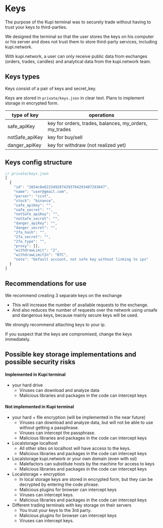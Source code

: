 # Keys

The purpose of the Kupi terminal was to securely trade without having to trust your keys to third-parties.

We designed the terminal so that the user stores the keys on his computer or his server and does not trust them to store third-party services, including kupi.network.

With kupi.network, a user can only receive public data from exchanges (orders, trades, candles) and analytical data from the kupi.network team.

## Keys types

Keys consist of a pair of keys and secret_key.

Keys are stored in ```private/keys.json``` in clear text. Plans to implement storage in encrypted form.

| type of key    | operations                                             |
| -------------- | ------------------------------------------------------ |
| safe_apiKey    | key for orders, trades, balances, my_orders, my_trades |
| notSafe_apiKey | key for buy/sell                                       |
| danger_apiKey  | key for withdraw (not realized yet)                    |

## Keys config structure

```js
// private/keys.json
[
  {
    "id": "1654c8e6223492874293784293487293847",
    "name": "user@gmail.com",
    "parser": "ccxt",
    "stock": "binance",
    "safe_apiKey": "",
    "safe_secret": "",
    "notSafe_apiKey": "",
    "notSafe_secret": "",
    "danger_apiKey": "",
    "danger_secret": "",
    "2fa_hash": "",
    "2fa_secret": "",
    "2fa_type": "",
    "proxy": [],
    "withdrawLimit": "2",
    "withdrawLimitIn": "BTC",
    "note": "Default account, not safe key without linking to ips"
  }
]
```

## Recommendations for use

We recommend creating 3 separate keys on the exchange
  * This will increase the number of available requests to the exchange.
  * And also reduces the number of requests over the network using unsafe and dangerous keys, because mainly secure keys will be used.

We strongly recommend attaching keys to your ip.

If you suspect that the keys are compromised, change the keys immediately.

## Possible key storage implementations and possible security risks

#### Implemented in Kupi terminal
  * your hard drive
    - Viruses can download and analyze data
    - Malicious libraries and packages in the code can intercept keys

#### Not implemented in Kupi terminal
  * your hard + file encryption (will be implemented in the near future)
    - Viruses can download and analyze data, but will not be able to use without getting a passphrase.
    - Viruses can intercept the passphrase.
    - Malicious libraries and packages in the code can intercept keys
  * Localstorage localhost
    - All other sites on localhost will have access to the keys.
    - Malicious libraries and packages in the code can intercept keys
  * Localstorage kupi.network or your own domain (even with ssl)
    - Malefactors can substitute hosts by the machine for access to keys
    - Malicious libraries and packages in the code can intercept keys
  * Localstorage + encryption
    - In local storage keys are stored in encrypted form, but they can be decrypted by entering the code phrase.
    - Malicious plugins for browser can intercept keys
    - Viruses can intercept keys.
    - Malicious libraries and packages in the code can intercept keys
  * Different trading terminals with key storage on their servers
    - You trust your keys to the 3rd party.
    - Malicious plugins for browser can intercept keys
    - Viruses can intercept keys.
